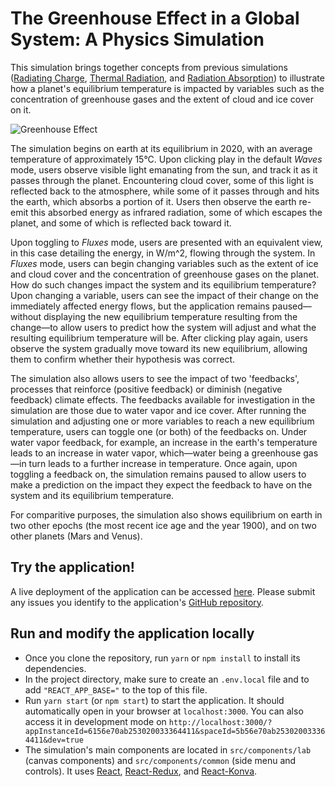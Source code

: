 # The Greenhouse Effect in a Global System: A Physics Simulation

This simulation brings together concepts from previous simulations ([Radiating Charge](https://github.com/graasp/graasp-app-radiating-charge), [Thermal Radiation](https://github.com/graasp/graasp-app-thermal-radiation), and [Radiation Absorption](https://github.com/graasp/graasp-app-radiation-absorption)) to illustrate how a planet's equilibrium temperature is impacted by variables such as the concentration of greenhouse gases and the extent of cloud and ice cover on it.

![Greenhouse Effect](https://user-images.githubusercontent.com/19311953/210350701-1bfa4646-e762-456c-a59e-278d7239db22.gif)

The simulation begins on earth at its equilibrium in 2020, with an average temperature of approximately 15°C. Upon clicking play in the default _Waves_ mode, users observe visible light emanating from the sun, and track it as it passes through the planet. Encountering cloud cover, some of this light is reflected back to the atmosphere, while some of it passes through and hits the earth, which absorbs a portion of it. Users then observe the earth re-emit this absorbed energy as infrared radiation, some of which escapes the planet, and some of which is reflected back toward it.

Upon toggling to _Fluxes_ mode, users are presented with an equivalent view, in this case detailing the energy, in W/m^2, flowing through the system. In _Fluxes_ mode, users can begin changing variables such as the extent of ice and cloud cover and the concentration of greenhouse gases on the planet. How do such changes impact the system and its equilibrium temperature? Upon changing a variable, users can see the impact of their change on the immediately affected energy flows, but the application remains paused—without displaying the new equilibrium temperature resulting from the change—to allow users to predict how the system will adjust and what the resulting equilibrium temperature will be. After clicking play again, users observe the system gradually move toward its new equilibrium, allowing them to confirm whether their hypothesis was correct.

The simulation also allows users to see the impact of two 'feedbacks', processes that reinforce (positive feedback) or diminish (negative feedback) climate effects. The feedbacks available for investigation in the simulation are those due to water vapor and ice cover. After running the simulation and adjusting one or more variables to reach a new equilibrium temperature, users can toggle one (or both) of the feedbacks on. Under water vapor feedback, for example, an increase in the earth's temperature leads to an increase in water vapor, which—water being a greenhouse gas—in turn leads to a further increase in temperature. Once again, upon toggling a feedback on, the simulation remains paused to allow users to make a prediction on the impact they expect the feedback to have on the system and its equilibrium temperature.

For comparitive purposes, the simulation also shows equilibrium on earth in two other epochs (the most recent ice age and the year 1900), and on two other planets (Mars and Venus).

## Try the application!

A live deployment of the application can be accessed [here](https://apps.dev.graasp.eu/5acb589d0d5d9464081c2d46/60cb485c6c96441087372175/latest/index.html). Please submit any issues you identify to the application's [GitHub repository](https://github.com/graasp/graasp-app-greenhouse-effect/issues).

## Run and modify the application locally

- Once you clone the repository, run `yarn` or `npm install` to install its dependencies.
- In the project directory, make sure to create an `.env.local` file and to add `"REACT_APP_BASE="` to the top of this file.
- Run `yarn start` (or `npm start`) to start the application. It should automatically open in your browser at `localhost:3000`. You can also access it in development mode on `http://localhost:3000/?appInstanceId=6156e70ab253020033364411&spaceId=5b56e70ab253020033364411&dev=true`
- The simulation's main components are located in `src/components/lab` (canvas components) and `src/components/common` (side menu and controls). It uses [React](https://github.com/facebook/react), [React-Redux](https://github.com/reduxjs/react-redux), and [React-Konva](https://github.com/konvajs/react-konva).
